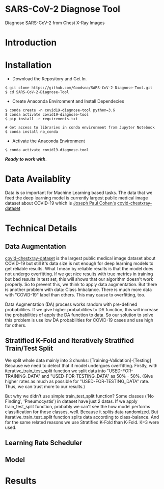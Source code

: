 # SARS-CoV-2 Diagnose Tool
Diagnose SARS-CoV-2 from Chest X-Ray Images

# Introduction 

# Installation

- Download the Repository and Get In.
```
$ git clone https://github.com/Goodsea/SARS-CoV-2-Diagnose-Tool.git
$ cd SARS-CoV-2-Diagnose-Tool
```
- Create Anaconda Environment and Install Dependecies
```
$ conda create -n covid19-diagnose-tool python=3.6
$ conda activate covid19-diagnose-tool
$ pip install -r requirements.txt
```
```
# Get access to libraries in conda environment from Jupyter Notebook
$ conda install nb_conda 
```

- Activate the Anaconda Environment 
```
$ conda activate covid19-diagnose-tool
```
<b><i> Ready to work with.</i></b>

# Data Availablity
Data is so important for Machine Learning based tasks. The data that we feed the deep learning model is currently largest public medical image dataset about COVID-19 which is <a href="https://josephpcohen.com/w/">Joseph Paul Cohen's</a> <a href="https://github.com/ieee8023/covid-chestxray-dataset">covid-chestxray-dataset</a>

# Technical Details
## Data Augmentation  
<a href="https://github.com/ieee8023/covid-chestxray-dataset">covid-chestxray-dataset</a> is the largest public medical image dataset about COVID-19 but still it's data size is not enough for deep learning models to get reliable results. What I mean by reliable results is that the model does not undergo overfitting. If we get nice results with true metrics in training but bad results in test set, this will shows that our algorithm doesn't work properly. So to prevent this, we think to apply data augmentation. But there is another problem with data: Class Imbalance. There is much more data with "COVID-19" label than others. This may cause to overfitting, too. 

Data Augmentation (DA) process works random with pre-defined probabilities. If we give higher probabilities to DA function, this will increase the probabilities of apply the DA function to data. So our solution to solve this problem is use low DA probabilities for COVID-19 cases and use high for others. 

## Stratified K-Fold and Iteratively Stratified Train/Test Split
We split whole data mainly into 3 chunks: [Training-Validation]-[Testing] Because we need to detect that if model undergoes overfitting. Firstly, with iterative_train_test_split function we split data into "USED-FOR-TRAINING_DATA" and "USED-FOR-TESTING_DATA" as 50% - 50%. (Give higher rates as much as possible for "USED-FOR-TESTING_DATA" rate. Thus, we can trust more to our results.) 

But why we didn't use simple train_test_split function? Some classes ('No Finding', 'Pneumocystis') in dataset have just 2 datas. If we apply train_test_split function, probably we can't see the how model performs classification for those classes, well. Because it splits data randomized. But iterative_train_test_split function splits data according to class-balance. And for the same related reasons we use Stratified K-Fold than K-Fold. K=3 were used.

## Learning Rate Scheduler

## Model


# Results

